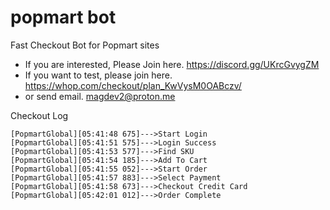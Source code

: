 # popmart bot
Fast Checkout Bot for Popmart sites

- If you are interested, Please Join here. https://discord.gg/UKrcGvygZM
- If you want to test, please join here. https://whop.com/checkout/plan_KwVysM0OABczv/
- or send email.
[magdev2@proton.me](mailto:magdev2@proton.me)

Checkout Log
```
[PopmartGlobal][05:41:48 675]--->Start Login
[PopmartGlobal][05:41:51 575]--->Login Success
[PopmartGlobal][05:41:53 577]--->Find SKU
[PopmartGlobal][05:41:54 185]--->Add To Cart
[PopmartGlobal][05:41:55 052]--->Start Order
[PopmartGlobal][05:41:57 883]--->Select Payment
[PopmartGlobal][05:41:58 673]--->Checkout Credit Card
[PopmartGlobal][05:42:01 012]--->Order Complete
```
